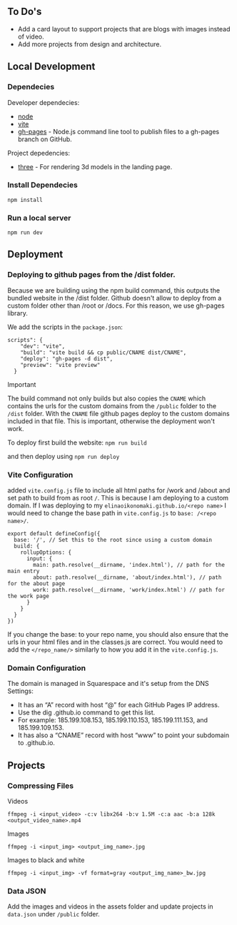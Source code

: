 ## To Do's
- Add a card layout to support projects that are blogs with images instead of video. 
- Add more projects from design and architecture. 

## Local Development
### Dependecies
Developer dependecies:
- [node](https://nodejs.org/)
- [vite](https://vitejs.dev/)
- [gh-pages](https://www.npmjs.com/package/gh-pages) - Node.js command line tool to publish files to a gh-pages branch on GitHub.

Project depedencies:
- [three](https://threejs.org/) - For rendering 3d models in the landing page.


### Install Dependecies 
```npm install```

### Run a local server 
```npm run dev```

## Deployment
### Deploying to github pages from the /dist folder. 
Because we are building using the npm build command, this outputs the bundled website in the /dist folder. 
Github doesn't allow to deploy from a custom folder other than /root or /docs. For this reason, we use gh-pages library. 

We add the scripts in the `package.json`:
```
scripts": {
    "dev": "vite",
    "build": "vite build && cp public/CNAME dist/CNAME",
    "deploy": "gh-pages -d dist",
    "preview": "vite preview"
  }

```

> [!IMPORTANT] 
> The build command not only builds but also copies the `CNAME` which contains the urls for the custom domains from the `/public` folder to the `/dist` folder. With the `CNAME` file github pages deploy to the custom domains included in that file. This is important, otherwise the deployment won't work. 

To deploy first build the website:
```npm run build```

and then deploy using
```npm run deploy ```

### Vite Configuration
added `vite.config.js` file to include all html paths for /work and /about and set path to build from as root `/`. This is because I am deploying to a custom domain. If I was deploying to my `elinaoikonomaki.github.io/<repo name>` I would need to change the base path in `vite.config.js` to `base: /<repo name>/`. 

```
export default defineConfig({
  base: '/', // Set this to the root since using a custom domain
  build: {
    rollupOptions: {
      input: {
        main: path.resolve(__dirname, 'index.html'), // path for the main entry
        about: path.resolve(__dirname, 'about/index.html'), // path for the about page
        work: path.resolve(__dirname, 'work/index.html') // path for the work page
      }
    }
  }
})
```

If you change the base: to your repo name, you should also ensure that the urls in your html files and in the classes.js are correct. You would need to add the `</repo_name/>` similarly to how you add it in the `vite.config.js`.

### Domain Configuration
The domain is managed in Squarespace and it's setup from the DNS Settings:

- It has an “A” record with host “@” for each GitHub Pages IP address. 
- Use the dig <user>.github.io command to get this list. 
- For example: 185.199.108.153, 185.199.110.153, 185.199.111.153, and 185.199.109.153.
- It has also a “CNAME” record with host “www” to point your subdomain to <user>.github.io.

## Projects
### Compressing Files
Videos
```
ffmpeg -i <input_video> -c:v libx264 -b:v 1.5M -c:a aac -b:a 128k <output_video_name>.mp4
```
Images
```
ffmpeg -i <input_img> <output_img_name>.jpg
```
Images to black and white
```
ffmpeg -i <input_img> -vf format=gray <output_img_name>_bw.jpg

```

### Data JSON
Add the images and videos in the assets folder and update projects in `data.json` under `/public` folder. 




